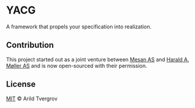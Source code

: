 # YACG

A framework that propels your specification into realization.

## Contribution

This project started out as a joint venture between
[Mesan AS](http://mesan.no) and [Harald A. Møller AS](http://moller.no)
and is now open-sourced with their permission.

## License

[MIT](http://opensource.org/licenses/MIT) © Arild Tvergrov